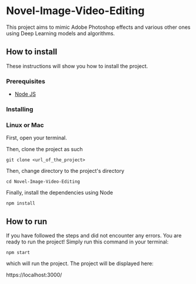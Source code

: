 # Novel-Image-Video-Editing

This project aims to mimic Adobe Photoshop effects and various other ones using Deep Learning models and algorithms. 

## How to install

These instructions will show you how to install the project. 

### Prerequisites

- [Node JS](https://nodejs.org/en/download/)

### Installing

### Linux or Mac

First, open your terminal. 

Then, clone the project as such

```
git clone <url_of_the_project>

```

Then, change directory to the project's directory
```
cd Novel-Image-Video-Editing

```

Finally, install the dependencies using Node

```
npm install

```

## How to run

If you have followed the steps and did not encounter any errors. You are ready to run the project! Simply run this command in your terminal:

```
npm start

```

which will run the project. The project will be displayed here:

https://localhost:3000/
